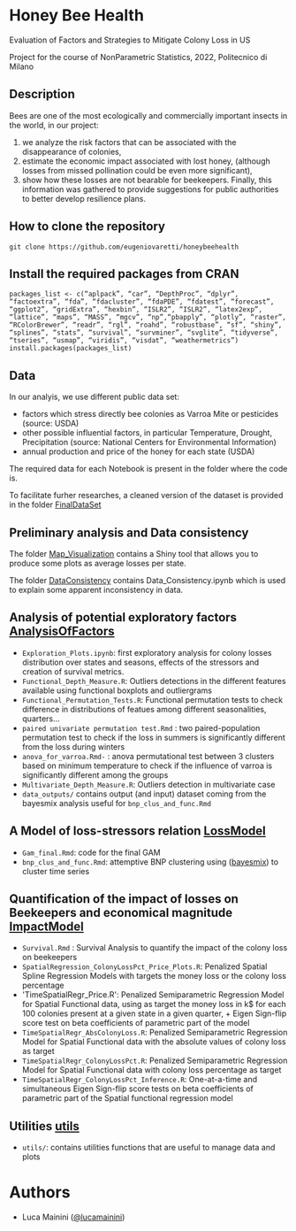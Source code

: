 # Honey Bee Health 
Evaluation of Factors and Strategies to Mitigate Colony Loss in US

Project for the course of NonParametric Statistics, 2022, Politecnico di Milano

## Description
Bees are one of the most ecologically and commercially important insects in the world, in our project:
1. we analyze the risk factors that can be associated with the disappearance of colonies,
2. estimate the economic impact associated with lost honey, (although losses from missed pollination could be even more significant),
3. show how these losses are not bearable for beekeepers.
Finally, this information was gathered to provide suggestions for public authorities to better develop resilience plans.

## How to clone the repository

```
git clone https://github.com/eugeniovaretti/honeybeehealth

```

## Install the required packages from CRAN

```
packages_list <- c(“aplpack”, “car”, “DepthProc”, “dplyr”, “factoextra”, “fda”, “fdacluster”, “fdaPDE”, “fdatest”, “forecast”, “ggplot2”, “gridExtra”, “hexbin”, “ISLR2”, “ISLR2”, “latex2exp”, “lattice”, “maps”, “MASS”, “mgcv”, “np”,“pbapply”, “plotly”, “raster”, “RColorBrewer”, “readr”, “rgl”, “roahd”, “robustbase”, “sf”, “shiny”, “splines”, “stats”, “survival”, “survminer”, “svglite”, “tidyverse”, “tseries”, “usmap”, “viridis”, “visdat”, “weathermetrics”)
install.packages(packages_list)
```

## Data
In our analyis, we use different public data set:
- factors which stress directly bee colonies as Varroa Mite or pesticides (source: USDA)
- other possible influential factors, in particular Temperature, Drought, Precipitation (source: National Centers for Environmental Information)
- annual production and price of the honey for each state (USDA)

The required data for each Notebook is present in the folder where the code is.

To facilitate furher researches, a cleaned version of the dataset is provided in the folder [FinalDataSet](https://github.com/eugeniovaretti/honeybeehealth/tree/main/FinalDataSet)

## Preliminary analysis and Data consistency
The folder [Map_Visualization](https://github.com/eugeniovaretti/honeybeehealth/tree/main/code/Map_visualization) contains a Shiny tool that allows you to produce some plots as average losses per state. 

The folder [DataConsistency](https://github.com/eugeniovaretti/honeybeehealth/tree/main/code/DataConsistency) contains Data_Consistency.ipynb which is used to explain some apparent inconsistency in data.

## Analysis of potential exploratory factors [AnalysisOfFactors](https://github.com/eugeniovaretti/honeybeehealth/tree/main/code/AnalysisOfFactors)
- `Exploration_Plots.ipynb`: first exploratory analysis for colony losses distribution over states and seasons, effects of the stressors and creation of survival metrics.
- `Functional_Depth_Measure.R`: Outliers detections in the different features available using functional boxplots and outliergrams
- `Functional_Permutation_Tests.R`: Functional permutation tests to check difference in distributions of featues among different seasonalities, quarters...
- `paired univariate permutation test.Rmd` : two paired-population permutation test to check if the loss in summers is significantly different from the loss during winters
- `anova_for_varroa.Rmd-` : anova permutational test between 3 clusters based on minimum temperature to check if the influence of varroa is significantly different among the groups
- `Multivariate_Depth_Measure.R`: Outliers detection in multivariate case
- `data_outputs/` contains output (and input) dataset coming from the bayesmix analysis useful for `bnp_clus_and_func.Rmd`


## A Model of loss-stressors relation [LossModel](https://github.com/eugeniovaretti/honeybeehealth/tree/main/code/LossModel)
- `Gam_final.Rmd`: code for the final GAM
- `bnp_clus_and_func.Rmd`: attemptive BNP clustering using ([bayesmix](https://github.com/eugeniovaretti/honeybeehealth)) to cluster time series

## Quantification of the impact of losses on Beekeepers and economical magnitude [ImpactModel](https://github.com/eugeniovaretti/honeybeehealth/tree/main/code/ImpactModel)
- `Survival.Rmd` : Survival Analysis to quantify the impact of the colony loss on beekeepers
- `SpatialRegression_ColonyLossPct_Price_Plots.R`: Penalized Spatial Spline Regression Models with targets the money loss or the colony loss percentage
- 'TimeSpatialRegr_Price.R': Penalized Semiparametric Regression Model for Spatial Functional data, using as target the money loss in k$ for each 100 colonies present at a given state in a given quarter, + Eigen Sign-flip score test on beta coefficients of parametric part of the model
- `TimeSpatialRegr_AbsColonyLoss.R`: Penalized Semiparametric Regression Model for Spatial Functional data with the absolute values of colony loss as target
- `TimeSpatialRegr_ColonyLossPct.R`: Penalized Semiparametric Regression Model for Spatial Functional data with colony loss percentage as target
- `TimeSpatialRegr_ColonyLossPct_Inference.R`: One-at-a-time and simultaneous Eigen Sign-flip score tests on beta coefficients of parametric part of the Spatial functional regression model

## Utilities [utils](https://github.com/eugeniovaretti/honeybeehealth/tree/main/code/utils)
- `utils/`: contains utilities functions that are useful to manage data and plots


# Authors

- Luca Mainini ([@lucamainini](https://www.github.com/lucamainini))
